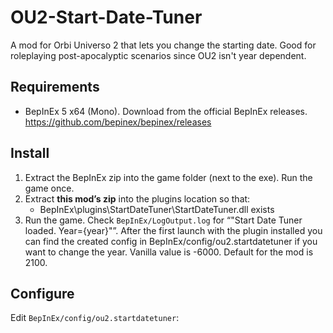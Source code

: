 # OU2-Start-Date-Tuner
A mod for Orbi Universo 2 that lets you change the starting date. Good for roleplaying post-apocalyptic scenarios since OU2 isn't year dependent.

## Requirements
- BepInEx 5 x64 (Mono). Download from the official BepInEx releases. https://github.com/bepinex/bepinex/releases

## Install
1. Extract the BepInEx zip into the game folder (next to the exe). Run the game once.
2. Extract **this mod’s zip** into the plugins location so that:
   - BepInEx\plugins\StartDateTuner\StartDateTuner.dll exists
3. Run the game. Check `BepInEx/LogOutput.log` for “"Start Date Tuner loaded. Year={year}"”. After the first launch with the plugin installed you can find the created config in BepInEx/config/ou2.startdatetuner if you want to change the year. Vanilla value is -6000. Default for the mod is 2100.

## Configure
Edit `BepInEx/config/ou2.startdatetuner`:
